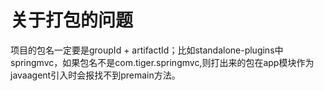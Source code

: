 # 关于打包的问题
项目的包名一定要是groupId + artifactId；比如standalone-plugins中springmvc，如果包名不是com.tiger.springmvc,则打出来的包在app模块作为javaagent引入时会报找不到premain方法。
